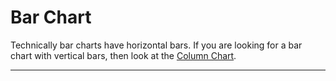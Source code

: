 # Bar Chart

Technically bar charts have horizontal bars. If you are looking for a bar chart with vertical bars, then look at the [Column Chart](/data-viz/column-chart).

---
